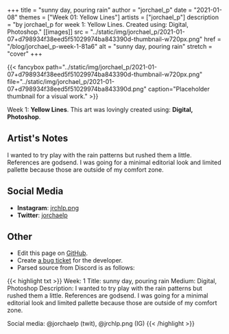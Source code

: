 +++
title =       "sunny day, pouring rain"
author =      "jorchael_p"
date =        "2021-01-08"
themes =      ["Week 01: Yellow Lines"]
artists =     ["jorchael_p"]
description = "by jorchael_p for week 1: Yellow Lines. Created using: Digital, Photoshop."
[[images]]
              src = "../static/img/jorchael_p/2021-01-07+d798934f38eed5f51029974ba843390d-thumbnail-w720px.png"
              href = "/blog/jorchael_p-week-1-81a6"
              alt = "sunny day, pouring rain"
              stretch = "cover"
+++


{{< fancybox path="../static/img/jorchael_p/2021-01-07+d798934f38eed5f51029974ba843390d-thumbnail-w720px.png" file="../static/img/jorchael_p/2021-01-07+d798934f38eed5f51029974ba843390d.png" caption="Placeholder thumbnail for a visual work." >}}


Week 1: **Yellow Lines**. This art was lovingly created using: **Digital, Photoshop**.

## Artist's Notes

I wanted to try play with the rain patterns but rushed them a little. References are godsend. I was going for a minimal editorial look and limited pallette because those are outside of my comfort zone.

## Social Media

- **Instagram**: <a href='https://instagram.com/jrchlp.png' target='_blank'>jrchlp.png</a>
- **Twitter**: <a href='https://twitter.com/jorchaelp' target='_blank'>jorchaelp</a>

## Other

- Edit this page on [GitHub](https://github.com/teaminkling/web-refresh/edit/main/content/blog/jorchael_p-week-1-81a6.md).
- Create [a bug ticket](https://github.com/teaminkling/web-refresh/issues/new?assignees=&labels=bug&template=problem-report.md&title=) for the developer.
- Parsed source from Discord is as follows:

{{< highlight txt >}}
Week: 1
Title: sunny day, pouring rain
Medium: Digital, Photoshop
Description: I wanted to try play with the rain patterns but rushed them a little. References are godsend. I was going for a minimal editorial look and limited pallette because those are outside of my comfort zone.

Social media: @jorchaelp (twit), @jrchlp.png (IG)
{{< /highlight >}}